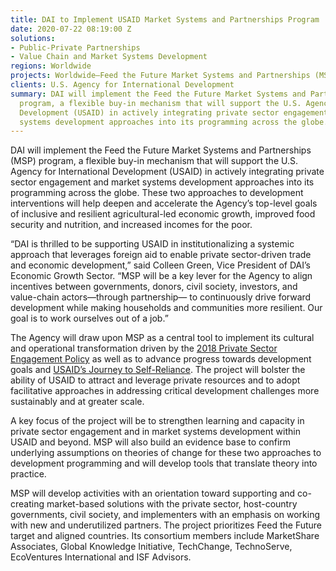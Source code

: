 ```yaml
---
title: DAI to Implement USAID Market Systems and Partnerships Program
date: 2020-07-22 08:19:00 Z
solutions:
- Public-Private Partnerships
- Value Chain and Market Systems Development
regions: Worldwide
projects: Worldwide—Feed the Future Market Systems and Partnerships (MSP)
clients: U.S. Agency for International Development
summary: DAI will implement the Feed the Future Market Systems and Partnerships (MSP)
  program, a flexible buy-in mechanism that will support the U.S. Agency for International
  Development (USAID) in actively integrating private sector engagement and market
  systems development approaches into its programming across the globe.
---
```


DAI will implement the Feed the Future Market Systems and Partnerships (MSP) program, a flexible buy-in mechanism that will support the U.S. Agency for International Development (USAID) in actively integrating private sector engagement and market systems development approaches into its programming across the globe. These two approaches to development interventions will help deepen and accelerate the Agency’s top-level goals of inclusive and resilient agricultural-led economic growth, improved food security and nutrition, and increased incomes for the poor.
 
“DAI is thrilled to be supporting USAID in institutionalizing a systemic approach that leverages foreign aid to enable private sector-driven trade and economic development,” said Colleen Green, Vice President of DAI’s Economic Growth Sector. “MSP will be a key lever for the Agency to align incentives between governments, donors, civil society, investors, and value-chain actors—through partnership— to continuously drive forward development while making households and communities more resilient. Our goal is to work ourselves out of a job.”
 
The Agency will draw upon MSP as a central tool to implement its cultural and operational transformation driven by the [2018 Private Sector Engagement Policy](https://www.usaid.gov/work-usaid/private-sector-engagement/policy) as well as to advance progress towards development goals and [USAID’s Journey to Self-Reliance](https://www.usaid.gov/selfreliance). The project will bolster the ability of USAID to attract and leverage private resources and to adopt facilitative approaches in addressing critical development challenges more sustainably and at greater scale.
 
A key focus of the project will be to strengthen learning and capacity in private sector engagement and in market systems development within USAID and beyond. MSP will also build an evidence base to confirm underlying assumptions on theories of change for these two approaches to development programming and will develop tools that translate theory into practice.  
 
MSP will develop activities with an orientation toward supporting and co-creating market-based solutions with the private sector, host-country governments, civil society, and implementers with an emphasis on working with new and underutilized partners. The project prioritizes Feed the Future target      and aligned countries. Its consortium members include MarketShare Associates, Global Knowledge Initiative, TechChange, TechnoServe, EcoVentures International and ISF Advisors.